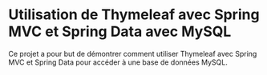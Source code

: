 # Utilisation de Thymeleaf avec Spring MVC et Spring Data avec MySQL
Ce projet a pour but de démontrer comment utiliser Thymeleaf avec Spring MVC et Spring Data pour accéder à une base de données MySQL. 